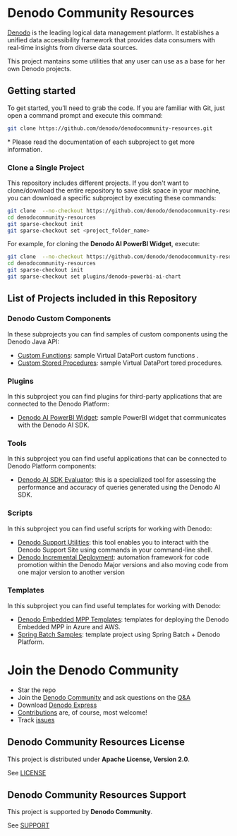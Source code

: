 <!--
title: 'Denodo Community Resources'
description: 'This project maintains some utilities that any user can use as a base for her own Denodo projects.
layout: Doc
authorLink: ''
authorName: 'Denodo Community'
authorAvatar: ''
collaborators:
-->

# Denodo Community Resources

[Denodo](https://www.denodo.com/) is the leading logical data management platform. It establishes a unified data accessibility framework that provides data consumers with real-time insights from diverse data sources.

This project mantains some utilities that any user can use as a base for her own Denodo projects.

## Getting started

To get started, you’ll need to grab the code. If you are familiar with Git, just open a command prompt and execute this command:

```bash
git clone https://github.com/denodo/denodocommunity-resources.git
```
\* Please read the documentation of each subproject to get more information. 

### Clone a Single Project

This repository includes different projects. If you don't want to clone/download the entire repository to save disk space in your machine, you can download a specific subproject by executing these commands:

```bash
git clone  --no-checkout https://github.com/denodo/denodocommunity-resources.git
cd denodocommunity-resources
git sparse-checkout init
git sparse-checkout set <project_folder_name>
```
For example, for cloning the **Denodo AI PowerBI Widget**, execute:
```bash
git clone  --no-checkout https://github.com/denodo/denodocommunity-resources.git
cd denodocommunity-resources
git sparse-checkout init
git sparse-checkout set plugins/denodo-powerbi-ai-chart
```

## List of Projects included in this Repository

### Denodo Custom Components

In these subprojects you can find samples of custom components using the Denodo Java API:

* [Custom Functions](./custom-functions/): sample Virtual DataPort custom functions .
* [Custom Stored Procedures](./custom-stored-procedures/): sample Virtual DataPort tored procedures.

### Plugins

In this subproject you can find plugins for third-party applications that are connected to the Denodo Platform:

* [Denodo AI PowerBI Widget](./plugins/denodo-powerbi-ai-chart/): sample PowerBI widget that communicates with the Denodo AI SDK.
  
### Tools

In this subproject you can find useful applications that can be connected to Denodo Platform components:

* [Denodo AI SDK Evaluator](./tools/denodo-aisdk-evaluator/): this is a specialized tool for assessing the performance and accuracy of queries generated using the Denodo AI SDK.
  
### Scripts

In this subproject you can find useful scripts for working with Denodo:

* [Denodo Support Utilities](./scripts/denodo-support-utilities/): this tool enables you to interact with the Denodo Support Site using commands in your command-line shell.
* [Denodo Incremental Deployment](./scripts/denodo-incremental-deployment/): automation framework for code promotion within the Denodo Major versions and also moving code from one major version to another version

### Templates

In this subproject you can find useful templates for working with Denodo:

* [Denodo Embedded MPP Templates](./templates/denodo-embedded-mpp/): templates for deploying the Denodo Embedded MPP in Azure and AWS.
* [Spring Batch Samples](./templates/spring-batch-samples/): template project using Spring Batch + Denodo Platform.

# Join the Denodo Community

- Star the repo
- Join the [Denodo Community](https://community.denodo.com/) and ask questions on the [Q&A](https://community.denodo.com/answers)
- Download [Denodo Express](https://community.denodo.com/express/download)
- [Contributions](https://github.com/denodo/denodocommunity-resources/contribute) are, of course, most welcome! 
- Track [issues](https://github.com/denodo/denodocommunity-resources/issues/new/choose) 

## Denodo Community Resources License

This project is distributed under **Apache License, Version 2.0**. 

See [LICENSE](LICENSE)

## Denodo Community Resources Support

This project is supported by **Denodo Community**. 

See [SUPPORT](SUPPORT.md)

